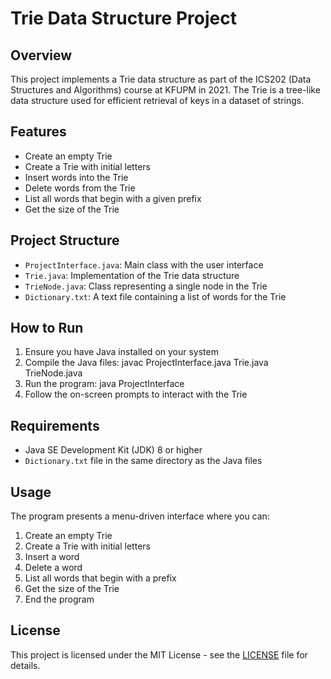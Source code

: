 # Trie Data Structure Project

## Overview
This project implements a Trie data structure as part of the ICS202 (Data Structures and Algorithms) course at KFUPM in 2021. The Trie is a tree-like data structure used for efficient retrieval of keys in a dataset of strings.

## Features
- Create an empty Trie
- Create a Trie with initial letters
- Insert words into the Trie
- Delete words from the Trie
- List all words that begin with a given prefix
- Get the size of the Trie

## Project Structure
- `ProjectInterface.java`: Main class with the user interface
- `Trie.java`: Implementation of the Trie data structure
- `TrieNode.java`: Class representing a single node in the Trie
- `Dictionary.txt`: A text file containing a list of words for the Trie

## How to Run
1. Ensure you have Java installed on your system
2. Compile the Java files: javac ProjectInterface.java Trie.java TrieNode.java
3. Run the program: java ProjectInterface
4. Follow the on-screen prompts to interact with the Trie

## Requirements
- Java SE Development Kit (JDK) 8 or higher
- `Dictionary.txt` file in the same directory as the Java files

## Usage
The program presents a menu-driven interface where you can:
1. Create an empty Trie
2. Create a Trie with initial letters
3. Insert a word
4. Delete a word
5. List all words that begin with a prefix
6. Get the size of the Trie
7. End the program

## License
This project is licensed under the MIT License - see the [LICENSE](LICENSE) file for details.
